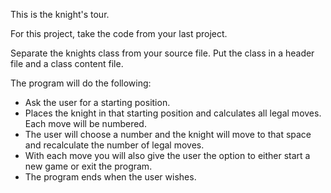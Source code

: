 <div class="description user_content enhanced"><p>This is the knight's tour.</p>
<p>For this project, take the code from your last project.</p>
<p>Separate the knights class from your source file. Put the class in a header file and a class content file.</p>
<p>The program will do the following:</p>
<ul>
<li>Ask the user for a starting position.</li>
<li>Places the knight in that starting position and calculates all legal moves. Each move will be numbered.</li>
<li>The user will choose a number and the knight will move to that space and recalculate the number of legal moves.</li>
<li>With each move you will also give the user the option to either start a new game or exit the program.</li>
<li>The program ends when the user wishes.</li>
</ul></div>
